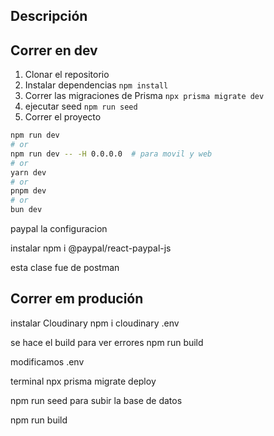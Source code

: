 ## Descripción


## Correr en dev

1. Clonar el repositorio
2. Instalar dependencias ```npm install```
3. Correr las migraciones de Prisma ```npx prisma migrate dev```
4. ejecutar seed ```npm run seed```
5. Correr el proyecto 
```bash
npm run dev
# or
npm run dev -- -H 0.0.0.0  # para movil y web
# or
yarn dev
# or
pnpm dev
# or
bun dev
```

paypal la configuracion

instalar 
npm i @paypal/react-paypal-js

esta clase fue de postman
## Correr em produción

instalar Cloudinary
npm i cloudinary
.env

se hace el build para ver errores
npm run build 

modificamos .env

terminal 
npx prisma migrate deploy

npm run seed
para subir la base de datos


npm run build
